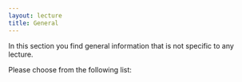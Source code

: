 ```yaml
---
layout: lecture
title: General
---
```


In this section you find general information that is not specific to any lecture.

Please choose from the following list: